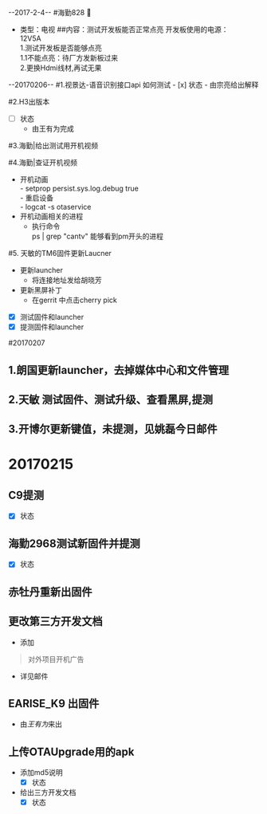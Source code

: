 <!--good  -->

--2017-2-4--
#海勤828  :cake:

* 类型：电视
##内容：测试开发板能否正常点亮
    开发板使用的电源：  
    12V5A   
	    1.测试开发板是否能够点亮  
	    	1.1不能点亮：待厂方发新板过来  
	   	2.更换Hdmi线材,再试无果  

--20170206--
#1.视景达-语音识别接口api 如何测试
	- [x] 状态
		- 由宗亮给出解释


#2.H3出版本  
- [ ]  状态   
	- 由王有为完成

#3.海勤|给出测试用开机视频

#4.海勤|查证开机视频
- 开机动画  
		- setprop persist.sys.log.debug true   
		- 重启设备  
		- logcat -s otaservice  
- 开机动画相关的进程
	- 执行命令  
		ps | grep "cantv" 能够看到pm开头的进程  
	
#5. 天敏的TM6固件更新Laucner
- 更新launcher  
	- 将连接地址发给胡晓芳   
- 更新黑屏补丁   
	- 在gerrit 中点击cherry pick  
- [x] 测试固件和launcher  
- [x] 提测固件和launcher  

#20170207
## 1.朗国更新launcher，去掉媒体中心和文件管理
## 2.天敏 测试固件、测试升级、查看黑屏,提测
## 3.开博尔更新键值，未提测，见姚磊今日邮件

# 20170215
## C9提测
- [x] 状态
## 海勤2968测试新固件并提测
- [x] 状态

## 赤牡丹重新出固件

## 更改第三方开发文档
- 添加
> 对外项目开机广告  

- 详见邮件

## EARISE_K9 出固件
- 由*王有为*来出

## 上传OTAUpgrade用的apk
- 添加md5说明
	- [x] 状态
- 给出三方开发文档
	- [x] 状态
